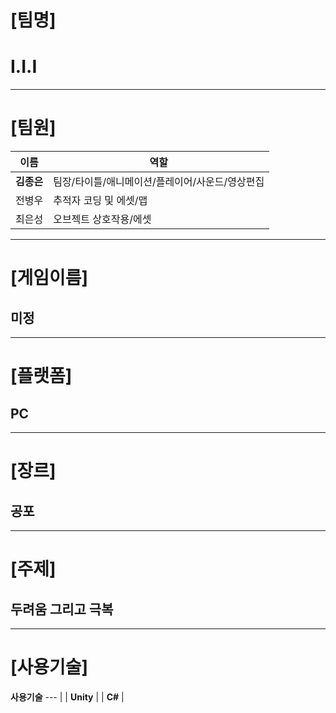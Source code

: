 # [팀명]
# I.I.I
---
# [팀원]
 **이름** | **역할**
--- | --- |
 | **김종은** | 팀장/타이틀/애니메이션/플레이어/사운드/영상편집
 | 전병우 | 추적자 코딩 및 에셋/맵
 | 최은성 | 오브젝트 상호작용/에셋
---
# [게임이름]
## 미정
---
# [플랫폼]
## PC
---
# [장르]
## 공포
---
# [주제]
## 두려움 그리고 극복
---
# [사용기술]
**사용기술**
--- |
| **Unity** |
| **C#** |
